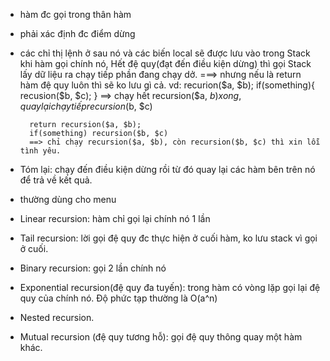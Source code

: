 - hàm đc gọi trong thân hàm
- phải xác định đc điểm dừng
- các chỉ thị lệnh ở sau nó và các biến local sẽ được lưu vào trong Stack khi hàm gọi chính nó,
  Hết đệ quy(đạt đến điều kiện dừng) thì gọi Stack lấy dữ liệu ra chạy tiếp phần đang chạy dở.
  ===> nhưng nếu là return hàm đệ quy luôn thì sẽ ko lưu gì cả.
  vd:
  		recurion($a, $b);
  		if(something){
  			recusion($b, $c);
  		}
  		==> chạy hết recursion($a, $b) xong, quay lại chạy tiếp recursion($b, $c)

  		return recursion($a, $b);
  		if(something) recursion($b, $c)
  		==> chỉ chạy recursion($a, $b), còn recursion($b, $c) thì xin lỗi tình yêu.

- Tóm lại: chạy đến điều kiện dừng rồi từ đó quay lại các hàm bên trên nó để trả về kết quả.
- thường dùng cho menu
- Linear recursion: hàm chỉ gọi lại chính nó 1 lần
- Tail recursion: lời gọi đệ quy đc thực hiện ở cuối hàm, ko lưu stack vì gọi ở cuối.
- Binary recursion: gọi 2 lần chính nó
- Exponential recursion(đệ quy đa tuyến): trong hàm có vòng lặp gọi lại đệ quy của chính nó.
  Độ phức tạp thường là O(a^n)
- Nested recursion.
- Mutual recursion (đệ quy tương hỗ): gọi đệ quy thông quay một hàm khác.
